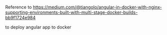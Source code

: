 Reference to https://medium.com/@tiangolo/angular-in-docker-with-nginx-supporting-environments-built-with-multi-stage-docker-builds-bb9f1724e984

to deploy angular app to docker 